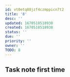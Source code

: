 ```yaml
---
id: vt0etq88jzf4czmppicn7t2
title: '8'
desc: ''
updated: 1670518518938
created: 1670518518938
status: ''
due: ''
priority: ''
owner: ''
TODO: 8
---
```


## Task note first time

